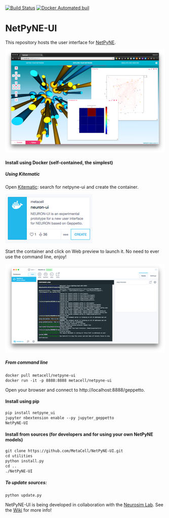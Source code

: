 [![Build Status](https://travis-ci.org/MetaCell/NetPyNE-UI.svg?branch=master)](https://travis-ci.org/MetaCell/NetPyNE-UI)
[![Docker Automated buil](https://img.shields.io/docker/automated/jrottenberg/ffmpeg.svg)](https://hub.docker.com/r/metacell/netpyne-ui/)

# NetPyNE-UI

This repository hosts the user interface for [NetPyNE](http://www.neurosimlab.org/netpyne/).


![Screenshot](https://github.com/metacell/netpyne-ui/raw/master/netpyneui.png)

#### Install using Docker (self-contained, the simplest)

##### Using Kitematic
Open [Kitematic](https://kitematic.com/): search for netpyne-ui and create the container.

![Image](https://github.com/tarelli/bucket/raw/master//neuronuiImage.png)

Start the container and click on Web preview to launch it. No need to ever use the command line, enjoy!

![Kitematic](https://github.com/tarelli/bucket/raw/master//kitematic.png)

##### From command line 
```
docker pull metacell/netpyne-ui
docker run -it -p 8888:8888 metacell/netpyne-ui
```
Open your browser and connect to http://localhost:8888/geppetto.


#### Install using pip
```
pip install netpyne_ui
jupyter nbextension enable --py jupyter_geppetto
NetPyNE-UI
```

#### Install from sources (for developers and for using your own NetPyNE models)
```
git clone https://github.com/MetaCell/NetPyNE-UI.git
cd utilities
python install.py
cd ..
./NetPyNE-UI
```
##### To update sources:
```
python update.py
```

NetPyNE-UI is being developed in collaboration with the [Neurosim Lab](http://neurosimlab.org/).
See the [Wiki](https://github.com/MetaCell/NetPyNE-UI/wiki) for more info!
